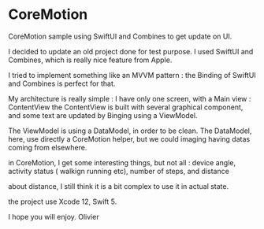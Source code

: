 # CoreMotion
CoreMotion sample using SwiftUI and Combines to get update on UI.

I decided to update an old project done for test purpose.
I used SwiftUI and Combines, which is really nice feature from Apple.

I tried to implement something like an MVVM pattern : the Binding of SwiftUI and Combines is perfect for that.

My architecture is really simple :
I have only one screen, with a Main view : ContentView
the ContentView is built with several graphical component, and some text are updated by Binging using a ViewModel.

The ViewModel is using a DataModel, in order to be clean.
The DataModel, here, use directly a CoreMotion helper, but we could imaging having datas coming from elsewhere.

in CoreMotion, I get some interesting things, but not all :
device angle, activity status ( walkign running etc), number of steps, and distance

about distance, I still think it is a bit complex to use it in actual state.

the project use Xcode 12, Swift 5.

I hope you will enjoy.
Olivier



